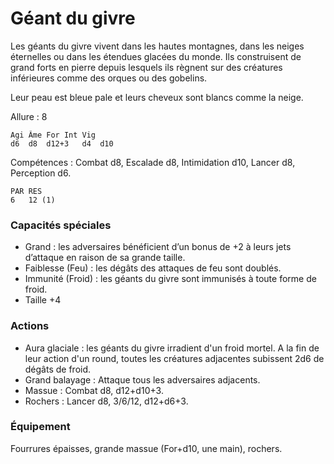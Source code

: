 # Géant du givre

Les géants du givre vivent dans les hautes montagnes, dans les neiges éternelles ou dans les étendues glacées du monde. Ils construisent de grand forts en pierre depuis lesquels ils règnent sur des créatures inférieures comme des orques ou des gobelins.

Leur peau est bleue pale et leurs cheveux sont blancs comme la neige.
 
Allure : 8

	Agi	Âme	For	Int	Vig
	d6	d8	d12+3	d4	d10

Compétences : Combat d8, Escalade d8, Intimidation d10, Lancer d8, Perception d6.

	PAR	RES
	6	12 (1)

### Capacités spéciales
- Grand : les adversaires bénéficient d’un bonus de +2 à leurs jets d’attaque en raison de sa grande taille.
- Faiblesse (Feu) : les dégâts des attaques de feu sont doublés.
- Immunité (Froid) : les géants du givre sont immunisés à toute forme de froid.
- Taille +4

### Actions
- Aura glaciale : les géants du givre irradient d'un froid mortel. A la fin de leur action d'un round, toutes les créatures adjacentes subissent 2d6 de dégâts de froid.
- Grand balayage : Attaque tous les adversaires adjacents.
- Massue : Combat d8, d12+d10+3.
- Rochers : Lancer d8, 3/6/12, d12+d6+3.

### Équipement
Fourrures épaisses, grande massue (For+d10, une main), rochers.

